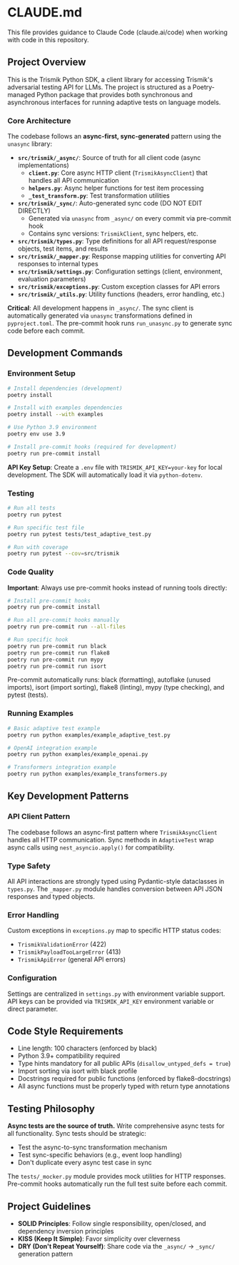 # CLAUDE.md

This file provides guidance to Claude Code (claude.ai/code) when working with code in this repository.

## Project Overview

This is the Trismik Python SDK, a client library for accessing Trismik's adversarial testing API for LLMs. The project is structured as a Poetry-managed Python package that provides both synchronous and asynchronous interfaces for running adaptive tests on language models.

### Core Architecture

The codebase follows an **async-first, sync-generated** pattern using the `unasync` library:

- **`src/trismik/_async/`**: Source of truth for all client code (async implementations)
  - **`client.py`**: Core async HTTP client (`TrismikAsyncClient`) that handles all API communication
  - **`helpers.py`**: Async helper functions for test item processing
  - **`_test_transform.py`**: Test transformation utilities
- **`src/trismik/_sync/`**: Auto-generated sync code (DO NOT EDIT DIRECTLY)
  - Generated via `unasync` from `_async/` on every commit via pre-commit hook
  - Contains sync versions: `TrismikClient`, sync helpers, etc.
- **`src/trismik/types.py`**: Type definitions for all API request/response objects, test items, and results
- **`src/trismik/_mapper.py`**: Response mapping utilities for converting API responses to internal types
- **`src/trismik/settings.py`**: Configuration settings (client, environment, evaluation parameters)
- **`src/trismik/exceptions.py`**: Custom exception classes for API errors
- **`src/trismik/_utils.py`**: Utility functions (headers, error handling, etc.)

**Critical**: All development happens in `_async/`. The sync client is automatically generated via `unasync` transformations defined in `pyproject.toml`. The pre-commit hook runs `run_unasync.py` to generate sync code before each commit.

## Development Commands

### Environment Setup
```bash
# Install dependencies (development)
poetry install

# Install with examples dependencies
poetry install --with examples

# Use Python 3.9 environment
poetry env use 3.9

# Install pre-commit hooks (required for development)
poetry run pre-commit install
```

**API Key Setup**: Create a `.env` file with `TRISMIK_API_KEY=your-key` for local development. The SDK will automatically load it via `python-dotenv`.

### Testing
```bash
# Run all tests
poetry run pytest

# Run specific test file
poetry run pytest tests/test_adaptive_test.py

# Run with coverage
poetry run pytest --cov=src/trismik
```

### Code Quality
**Important**: Always use pre-commit hooks instead of running tools directly:

```bash
# Install pre-commit hooks
poetry run pre-commit install

# Run all pre-commit hooks manually
poetry run pre-commit run --all-files

# Run specific hook
poetry run pre-commit run black
poetry run pre-commit run flake8
poetry run pre-commit run mypy
poetry run pre-commit run isort
```

Pre-commit automatically runs: black (formatting), autoflake (unused imports), isort (import sorting), flake8 (linting), mypy (type checking), and pytest (tests).

### Running Examples
```bash
# Basic adaptive test example
poetry run python examples/example_adaptive_test.py

# OpenAI integration example
poetry run python examples/example_openai.py

# Transformers integration example
poetry run python examples/example_transformers.py
```

## Key Development Patterns

### API Client Pattern
The codebase follows an async-first pattern where `TrismikAsyncClient` handles all HTTP communication. Sync methods in `AdaptiveTest` wrap async calls using `nest_asyncio.apply()` for compatibility.

### Type Safety
All API interactions are strongly typed using Pydantic-style dataclasses in `types.py`. The `_mapper.py` module handles conversion between API JSON responses and typed objects.

### Error Handling
Custom exceptions in `exceptions.py` map to specific HTTP status codes:
- `TrismikValidationError` (422)
- `TrismikPayloadTooLargeError` (413)
- `TrismikApiError` (general API errors)

### Configuration
Settings are centralized in `settings.py` with environment variable support. API keys can be provided via `TRISMIK_API_KEY` environment variable or direct parameter.

## Code Style Requirements

- Line length: 100 characters (enforced by black)
- Python 3.9+ compatibility required
- Type hints mandatory for all public APIs (`disallow_untyped_defs = true`)
- Import sorting via isort with black profile
- Docstrings required for public functions (enforced by flake8-docstrings)
- All async functions must be properly typed with return type annotations

## Testing Philosophy

**Async tests are the source of truth.** Write comprehensive async tests for all functionality. Sync tests should be strategic:
- Test the async-to-sync transformation mechanism
- Test sync-specific behaviors (e.g., event loop handling)
- Don't duplicate every async test case in sync

The `tests/_mocker.py` module provides mock utilities for HTTP responses. Pre-commit hooks automatically run the full test suite before each commit.

## Project Guidelines

- **SOLID Principles**: Follow single responsibility, open/closed, and dependency inversion principles
- **KISS (Keep It Simple)**: Favor simplicity over cleverness
- **DRY (Don't Repeat Yourself)**: Share code via the `_async/` → `_sync/` generation pattern
